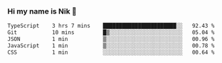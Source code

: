 ### Hi my name is Nik 👋

<!--
**NikDoe/NikDoe** is a ✨ _special_ ✨ repository because its `README.md` (this file) appears on your GitHub profile.

Here are some ideas to get you started:

- 🔭 I’m currently working on ...
- 🌱 I’m currently learning ...
- 👯 I’m looking to collaborate on ...
- 🤔 I’m looking for help with ...
- 💬 Ask me about ...
- 📫 How to reach me: ...
- 😄 Pronouns: ...
- ⚡ Fun fact: ...
-->

<!--START_SECTION:waka-->

```txt
TypeScript    3 hrs 7 mins    ███████████████████████░░   92.43 %
Git           10 mins         █▒░░░░░░░░░░░░░░░░░░░░░░░   05.04 %
JSON          1 min           ▒░░░░░░░░░░░░░░░░░░░░░░░░   00.96 %
JavaScript    1 min           ▒░░░░░░░░░░░░░░░░░░░░░░░░   00.78 %
CSS           1 min           ░░░░░░░░░░░░░░░░░░░░░░░░░   00.64 %
```

<!--END_SECTION:waka-->
